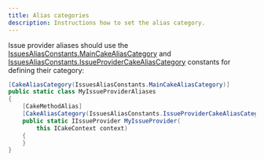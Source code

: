 ```yaml
---
title: Alias categories
description: Instructions how to set the alias category.
---
```


Issue provider aliases should use the [IssuesAliasConstants.MainCakeAliasCategory](https://cakebuild.net/api/Cake.Issues/IssuesAliasConstants/41CCADF8)
and [IssuesAliasConstants.IssueProviderCakeAliasCategory](https://cakebuild.net/api/Cake.Issues/IssuesAliasConstants/D265B28D)
constants for defining their category:

```csharp
[CakeAliasCategory(IssuesAliasConstants.MainCakeAliasCategory)]
public static class MyIssueProviderAliases
{
    [CakeMethodAlias]
    [CakeAliasCategory(IssuesAliasConstants.IssueProviderCakeAliasCategory)]
    public static IIssueProvider MyIssueProvider(
        this ICakeContext context)
    {
    }
}
```
